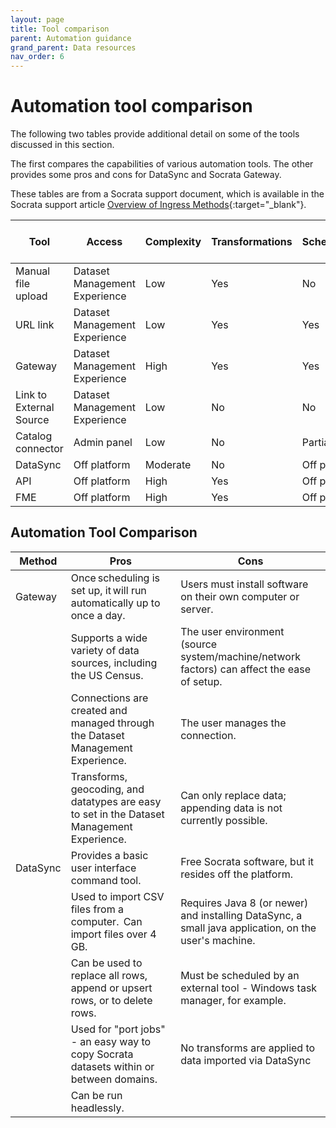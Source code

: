 ```yaml
---
layout: page
title: Tool comparison
parent: Automation guidance
grand_parent: Data resources
nav_order: 6
---
```


# Automation tool comparison
The following two tables provide additional detail on some of the tools discussed in this section. 

The first compares the capabilities of various automation tools. The other provides some pros and cons for DataSync and Socrata Gateway. 

These tables are from a Socrata support document, which is available in the Socrata support article [Overview of Ingress Methods](https://support.socrata.com/hc/en-us/articles/360052930494-Overview-of-Ingress-Methods){:target="_blank"}.

| Tool                    | Access                        | Complexity | Transformations | Schedulable   | Software Installation Needed | Developer Skills Needed |
|-------------------------|-------------------------------|------------|-----------------|---------------|------------------------------|-------------------------|
| Manual file upload      | Dataset Management Experience |  Low       | Yes             |  No           |  No                          |  None                   |
| URL link                | Dataset Management Experience |  Low       |  Yes            |  Yes          |  No                          |  None                   |
| Gateway                 | Dataset Management Experience |  High      |  Yes            |  Yes          |  Yes                         |  Some                   |
| Link to External Source | Dataset Management Experience | Low        |  No             |  No           |  No                          |  None                   |
| Catalog connector       | Admin panel                   | Low        |  No             |  Partially    |  No                          |  None                   |
| DataSync                | Off platform                  | Moderate   |  No             |  Off platform |  Yes                         |  None                   |
| API                     | Off platform                  | High       |  Yes            |  Off platform |  No                          |  Yes                    |
| FME                     | Off platform                  | High       |  Yes            |  Off platform |  Yes                         |  None                   |

## Automation Tool Comparison 
| Method | Pros                                                                                     | Cons                                                                                                 |
|-------------|-----------------------------------------------------------------------------------------------|-----------------------------------------------------------------------------------------------------------|
| Gateway     | Once scheduling is set up,   it will run automatically up to once a day.                      | Users must install software on   their own computer or server.                                            |
|             | Supports a wide variety of data   sources, including the US Census.                           | The user environment (source   system/machine/network factors) can affect the ease of setup.              |
|             | Connections are created and   managed through the Dataset Management Experience.              | The user manages the   connection.                                                                        |
|             | Transforms, geocoding, and   datatypes are easy to set in the Dataset Management Experience.  | Can only replace data; appending   data is not currently possible.                                        |
| DataSync    | Provides a basic user interface   command tool.                                               | Free Socrata software, but it   resides off the platform.                                                 |
|             | Used to import CSV files from a   computer.  Can import files over 4 GB.                      | Requires Java 8 (or newer) and   installing DataSync, a small java application, on the user's   machine.  |
|             | Can be used to replace all rows,   append or upsert rows, or to delete rows.                  | Must be scheduled by an external   tool - Windows task manager, for example.                              |
|             | Used for "port jobs" -   an easy way to copy Socrata datasets within or between domains.      | No transforms are applied to   data imported via DataSync                                                 |
|             | Can be run headlessly.                                                                        |                                                                                                           |